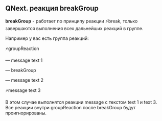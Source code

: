 ## QNext. реакция breakGroup

**breakGroup** - работает по принципу реакции ⚡️break, только завершаются выполнения всех дальнейших реакций в группе.

Например у вас есть группа реакций:



⚡️groupReaction

— message text 1 

— breakGroup

— message text 2

⚡️message text 3



 В этом случае выполнятся реакции message с текстом text 1 и text 3. Все реакции внутри groupReaction после breakGroup будут проигнорированы.




